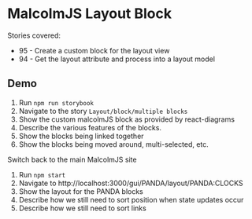 # MalcolmJS Layout Block

Stories covered:
- 95 - Create a custom block for the layout view
- 94 - Get the layout attribute and process into a layout model

## Demo

1. Run `npm run storybook`
1. Navigate to the story `Layout/block/multiple blocks`
1. Show the custom malcolmJS block as provided by react-diagrams
1. Describe the various features of the blocks.
1. Show the blocks being linked together
1. Show the blocks being moved around, multi-selected, etc.

Switch back to the main MalcolmJS site
1. Run `npm start`
1. Navigate to http://localhost:3000/gui/PANDA/layout/PANDA:CLOCKS
1. Show the layout for the PANDA blocks
1. Describe how we still need to sort position when state updates occur
1. Describe how we still need to sort links
